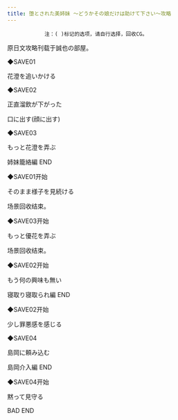 ```yaml
---
title: 堕とされた美姉妹 ～どうかその娘だけは助けて下さい～攻略
---
```


                注：( )标记的选项，请自行选择，回收CG。

原日文攻略刊载于誠也の部屋。



◆SAVE01

花澄を追いかける

◆SAVE02

正直溜飲が下がった

口に出す(顔に出す)

◆SAVE03

もっと花澄を弄ぶ



姉妹籠絡編 END



◆SAVE01开始

そのまま様子を見続ける



场景回收结束。



◆SAVE03开始

もっと優花を弄ぶ



场景回收结束。



◆SAVE02开始

もう何の興味も無い



寝取り寝取られ編 END



◆SAVE02开始

少し罪悪感を感じる

◆SAVE04

島岡に頼み込む



島岡介入編 END



◆SAVE04开始

黙って見守る



BAD END


              
